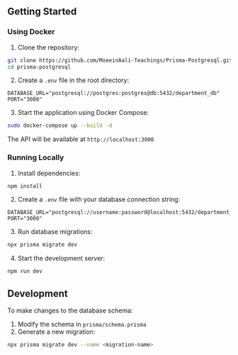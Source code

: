 ## Getting Started

### Using Docker

1. Clone the repository:
```bash
git clone https://github.com/MoeeinAali-Teachings/Prisma-Postgresql.git
cd prisma-postgresql
```

2. Create a `.env` file in the root directory:
```env
DATABASE_URL="postgresql://postgres:postgres@db:5432/department_db"
PORT="3000"
```

3. Start the application using Docker Compose:
```bash
sudo docker-compose up --build -d
```

The API will be available at `http://localhost:3000`

### Running Locally

1. Install dependencies:
```bash
npm install
```

2. Create a `.env` file with your database connection string:
```env
DATABASE_URL="postgresql://username:password@localhost:5432/department_db"
PORT="3000"
```

3. Run database migrations:
```bash
npx prisma migrate dev
```

4. Start the development server:
```bash
npm run dev
```

## Development

To make changes to the database schema:

1. Modify the schema in `prisma/schema.prisma`
2. Generate a new migration:
```bash
npx prisma migrate dev --name <migration-name>
```